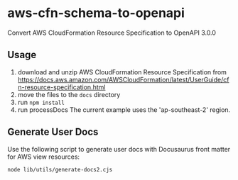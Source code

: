 # aws-cfn-schema-to-openapi
Convert AWS CloudFormation Resource Specification to OpenAPI 3.0.0

## Usage
1. download and unzip AWS CloudFormation Resource Specification from https://docs.aws.amazon.com/AWSCloudFormation/latest/UserGuide/cfn-resource-specification.html
2. move the files to the `docs` directory
3. run `npm install`
4. run processDocs
The current example uses the 'ap-southeast-2' region.

## Generate User Docs
Use the following script to generate user docs with Docusaurus front matter for AWS view resources:

```
node lib/utils/generate-docs2.cjs
```